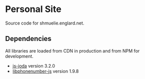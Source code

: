 # Personal Site

Source code for shmuelie.englard.net.

## Dependencies

All libraries are loaded from CDN in production and from NPM for development.

- [js-joda](https://js-joda.github.io/js-joda/) version 3.2.0
- [libphonenumber-js](https://catamphetamine.gitlab.io/libphonenumber-js/) version 1.9.8
